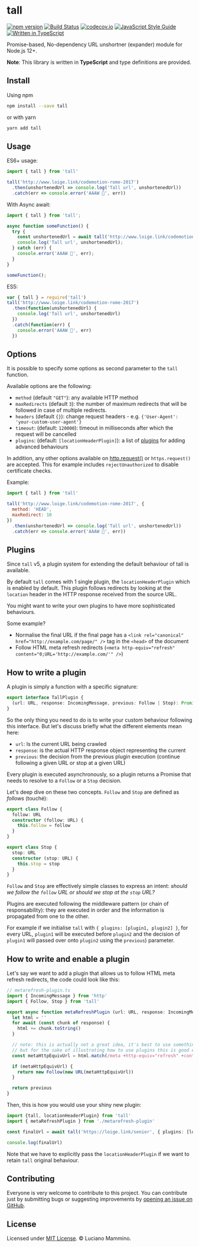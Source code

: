 # tall

[![npm version](https://img.shields.io/npm/v/tall)](https://npm.im/tall)
[![Build Status](https://github.com/lmammino/tall/workflows/main/badge.svg)](https://github.com/lmammino/tall/actions?query=workflow%3Amain)
[![codecov.io](https://codecov.io/gh/lmammino/tall/coverage.svg?branch=master)](https://codecov.io/gh/lmammino/tall)
[![JavaScript Style Guide](https://img.shields.io/badge/code_style-standard-brightgreen.svg)](https://standardjs.com)
[![Written in TypeScript](https://badgen.net/badge/-/TypeScript?icon=typescript&label&labelColor=blue&color=555555)](https://www.typescriptlang.org/)

Promise-based, No-dependency URL unshortner (expander) module for Node.js 12+.

**Note**: This library is written in **TypeScript** and type definitions are provided.


## Install

Using npm

```bash
npm install --save tall
```

or with yarn

```bash
yarn add tall
```

## Usage

ES6+ usage:

```javascript
import { tall } from 'tall'

tall('http://www.loige.link/codemotion-rome-2017')
  .then(unshortenedUrl => console.log('Tall url', unshortenedUrl))
  .catch(err => console.error('AAAW 👻', err))
```

With Async await:

```javascript
import { tall } from 'tall';

async function someFunction() {
  try {
    const unshortenedUrl = await tall('http://www.loige.link/codemotion-rome-2017');
    console.log('Tall url', unshortenedUrl);
  } catch (err) {
    console.error('AAAW 👻', err);
  }
}

someFunction();
```

ES5:

```javascript
var { tall } = require('tall')
tall('http://www.loige.link/codemotion-rome-2017')
  .then(function(unshortenedUrl) {
    console.log('Tall url', unshortenedUrl)
  })
  .catch(function(err) {
    console.error('AAAW 👻', err)
  })
```

## Options

It is possible to specify some options as second parameter to the `tall` function.

Available options are the following:

- `method` (default `"GET"`): any available HTTP method
- `maxRedirects` (default `3`): the number of maximum redirects that will be followed in case of multiple redirects.
- `headers` (default `{}`): change request headers - e.g. `{'User-Agent': 'your-custom-user-agent'}`
- `timeout`: (default: `120000`): timeout in milliseconds after which the request will be cancelled
- `plugins`: (default: `[locationHeaderPlugin]`): a list of [plugins](#plugins) for adding advanced behaviours

In addition, any other options available on [http.request()](`https://nodejs.org/api/http.html#httprequestoptions-callback`) or `https.request()` are accepted. This for example includes `rejectUnauthorized` to disable certificate checks.

Example:

```javascript
import { tall } from 'tall'

tall('http://www.loige.link/codemotion-rome-2017', {
  method: 'HEAD',
  maxRedirect: 10
})
  .then(unshortenedUrl => console.log('Tall url', unshortenedUrl))
  .catch(err => console.error('AAAW 👻', err))
```


## Plugins

Since `tall` v5, a plugin system for extending the default behaviour of tall is available.

By default `tall` comes with 1 single plugin, the `locationHeaderPlugin` which is enabled by default. This plugin follows redirects by looking at the `location` header in the HTTP response received from the source URL.

You might want to write your own plugins to have more sophisticated behaviours.

Some example?

 - Normalise the final URL if the final page has a `<link rel="canonical" href="http://example.com/page/" />` tag in the `<head>` of the document
 - Follow HTML meta refresh redirects (`<meta http-equiv="refresh" content="0;URL='http://example.com/'" />`)


## How to write a plugin

A plugin is simply a function with a specific signature:

```typescript
export interface TallPlugin {
  (url: URL, response: IncomingMessage, previous: Follow | Stop): Promise<Follow | Stop>
}
```

So the only thing you need to do is to write your custom behaviour following this interface. But let's discuss briefly what the different elements mean here:

  - `url`: Is the current URL being crawled
  - `response`: is the actual HTTP response object representing the current
  - `previous`: the decision from the previous plugin execution (continue following a given URL or stop at a given URL)

Every plugin is executed asynchronously, so a plugin returns a Promise that needs to resolve to a `Follow` or a `Stop` decision.

Let's deep dive on these two concepts. `Follow` and `Stop` are defined as _follows_ (touché):

```typescript
export class Follow {
  follow: URL
  constructor (follow: URL) {
    this.follow = follow
  }
}

export class Stop {
  stop: URL
  constructor (stop: URL) {
    this.stop = stop
  }
}
```

`Follow` and `Stop` are effectively simple classes to express an intent: *should we follow the `follow` URL or should we stop at the `stop` URL?*

Plugins are executed following the middleware pattern (or chain of responsability): they are executed in order and the information is propagated from one to the other.

For example if we initialise `tall` with `{ plugins: [plugin1, plugin2] }`, for every URL, `plugin1` will be executed before `plugin2` and the decision of `plugin1` will passed over onto `plugin2` using the `previous`) parameter.


## How to write and enable a plugin

Let's say we want to add a plugin that allows us to follow HTML meta refresh redirects, the code could look like this:

```typescript
// metarefresh-plugin.ts
import { IncomingMessage } from 'http'
import { Follow, Stop } from 'tall'

export async function metaRefreshPlugin (url: URL, response: IncomingMessage, previous: Follow | Stop): Promise<Follow | Stop> {
  let html = ''
  for await (const chunk of response) {
    html += chunk.toString()
  }

  // note: this is actually not a great idea, it's best to use something like `cheerio` to properly parse HTML
  // but for the sake of illustrating how to use plugins this is good enough here...
  const metaHttpEquivUrl = html.match(/meta +http-equiv="refresh" +content="\d;url=(http[^"]+)"/)?.[1]

  if (metaHttpEquivUrl) {
    return new Follow(new URL(metaHttpEquivUrl))
  }

  return previous
}
```

Then, this is how you would use your shiny new plugin:

```typescript
import {tall, locationHeaderPlugin} from 'tall'
import { metaRefreshPlugin } from './metarefresh-plugin'

const finalUrl = await tall('https://loige.link/senior', { plugins: [locationHeaderPlugin, metaRefreshPlugin] })

console.log(finalUrl)
```

Note that we have to explicitly pass the `locationHeaderPlugin` if we want to retain `tall` original behaviour.




## Contributing

Everyone is very welcome to contribute to this project.
You can contribute just by submitting bugs or suggesting improvements by
[opening an issue on GitHub](https://github.com/lmammino/tall/issues).

## License

Licensed under [MIT License](LICENSE). © Luciano Mammino.
